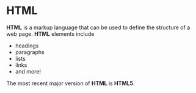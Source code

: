 # HTML

**HTML** is a markup language that can be used to define the structure of a web page. **HTML** elements include

* headings
* paragraphs
* lists
* links
* and more!

The most recent major version of **HTML** is **HTML5**.